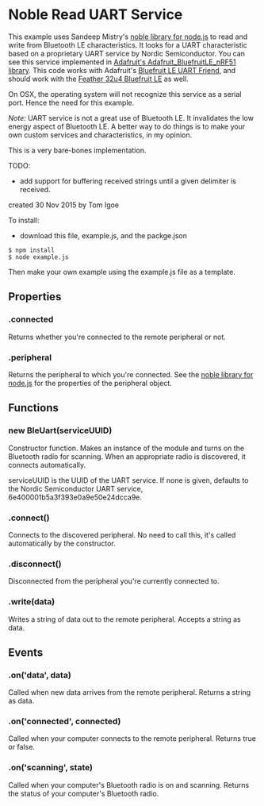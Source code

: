 
# Noble Read UART Service

This example uses Sandeep Mistry's [noble library for node.js](https://github.com/sandeepmistry/noble) to read and write from Bluetooth LE characteristics. It looks for a UART
characteristic based on a proprietary UART service by Nordic Semiconductor.
You can see this service implemented in [Adafruit's Adafruit_BluefruitLE_nRF51 library](https://github.com/adafruit/Adafruit_BluefruitLE_nRF51). This code works with Adafruit's [Bluefruit LE UART Friend](https://www.adafruit.com/products/2479), and should work with the [Feather 32u4 Bluefruit LE](https://www.adafruit.com/product/2829) as well.

On OSX, the operating system will not recognize this service as a serial port. Hence the need for this example.

*Note:* UART service is not a great use of Bluetooth LE. It invalidates the low energy aspect of Bluetooth LE. A better way to do things is to make your own custom services and characteristics, in my opinion.

This is a very bare-bones implementation.

TODO:
* add support for buffering received strings until a given delimiter is received.

created 30 Nov 2015
by Tom Igoe


To install:
* download this file, example.js, and the packge.json

```
$ npm install
$ node example.js
```

Then make your own example using the example.js file as a template.

## Properties
### .connected
  Returns whether you're connected to the remote peripheral or not.

### .peripheral
  Returns the peripheral to which you're connected. See the [noble library for node.js](https://github.com/sandeepmistry/noble) for the properties of the peripheral object.

## Functions
### new BleUart(serviceUUID)
  Constructor function. Makes an instance of the module and turns on the Bluetooth radio for scanning. When an appropriate radio is discovered, it connects automatically.

  serviceUUID is the UUID of the UART service. If none is given, defaults to the Nordic Semiconductor UART service, 6e400001b5a3f393e0a9e50e24dcca9e.

### .connect()
  Connects to the discovered peripheral. No need to call this, it's called automatically by the constructor.

### .disconnect()
  Disconnected from the peripheral you're currently connected to.

### .write(data)
  Writes a string of data out to the remote peripheral. Accepts a string as data.

## Events

### .on('data', data)
  Called when new data arrives from the remote peripheral. Returns a string as data.

### .on('connected', connected)
  Called when your computer connects to the remote peripheral. Returns true or false.

### .on('scanning', state)
  Called when your computer's Bluetooth radio is on and scanning. Returns the status of your computer's Bluetooth radio.
